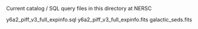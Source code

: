 Current catalog / SQL query files in this directory at NERSC

y6a2_piff_v3_full_expinfo.sql
y6a2_piff_v3_full_expinfo.fits
galactic_seds.fits
